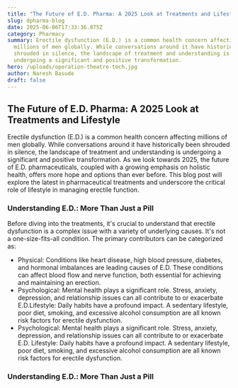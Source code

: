 ```yaml
---
title: "The Future of E.D. Pharma: A 2025 Look at Treatments and Lifestyle"
slug: dpharma-blog
date: 2025-06-06T17:33:36.875Z
category: Pharmacy
summary: Erectile dysfunction (E.D.) is a common health concern affecting
  millions of men globally. While conversations around it have historically been
  shrouded in silence, the landscape of treatment and understanding is
  undergoing a significant and positive transformation.
hero: /uploads/operation-theatre-tech.jpg
author: Naresh Basude
draft: false
---
```

<!--StartFragment-->

## The Future of E.D. Pharma: A 2025 Look at Treatments and Lifestyle

<!--EndFragment-->

<!--StartFragment-->

Erectile dysfunction (E.D.) is a common health concern affecting millions of men globally. While conversations around it have historically been shrouded in silence, the landscape of treatment and understanding is undergoing a significant and positive transformation. As we look towards 2025, the future of E.D. pharmaceuticals, coupled with a growing emphasis on holistic health, offers more hope and options than ever before. This blog post will explore the latest in pharmaceutical treatments and underscore the critical role of lifestyle in managing erectile function.

<!--EndFragment-->

<!--StartFragment-->

### Understanding E.D.: More Than Just a Pill

<!--EndFragment-->

<!--StartFragment-->

Before diving into the treatments, it's crucial to understand that erectile dysfunction is a complex issue with a variety of underlying causes. It's not a one-size-fits-all condition. The primary contributors can be categorized as:

<!--EndFragment-->

* Physical: Conditions like heart disease, high blood pressure, diabetes, and hormonal imbalances are leading causes of E.D. These conditions can affect blood flow and nerve function, both essential for achieving and maintaining an erection.
* Psychological: Mental health plays a significant role. Stress, anxiety, depression, and relationship issues can all contribute to or exacerbate E.D.Lifestyle: Daily habits have a profound impact. A sedentary lifestyle, poor diet, smoking, and excessive alcohol consumption are all known risk factors for erectile dysfunction.
* Psychological: Mental health plays a significant role. Stress, anxiety, depression, and relationship issues can all contribute to or exacerbate E.D.
  Lifestyle: Daily habits have a profound impact. A sedentary lifestyle, poor diet, smoking, and excessive alcohol consumption are all known risk factors for erectile dysfunction.

### Understanding E.D.: More Than Just a Pill